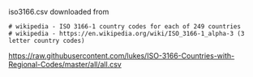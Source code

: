 iso3166.csv downloaded from

    # wikipedia - ISO 3166-1 country codes for each of 249 countries
    # wikipedia - https://en.wikipedia.org/wiki/ISO_3166-1_alpha-3 (3 letter country codes)
https://raw.githubusercontent.com/lukes/ISO-3166-Countries-with-Regional-Codes/master/all/all.csv
